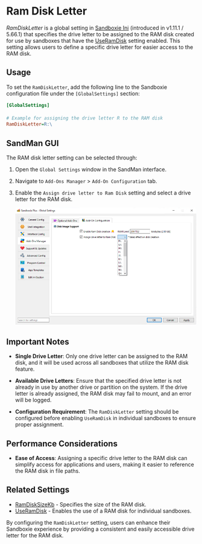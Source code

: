 # Ram Disk Letter

_RamDiskLetter_ is a global setting in [Sandboxie Ini](SandboxieIni.md) (introduced in v1.11.1 / 5.66.1) that specifies the drive letter to be assigned to the RAM disk created for use by sandboxes that have the [UseRamDisk](UseRamDisk.md) setting enabled. This setting allows users to define a specific drive letter for easier access to the RAM disk.

## Usage

To set the `RamDiskLetter`, add the following line to the Sandboxie configuration file under the `[GlobalSettings]` section:

```ini
[GlobalSettings]

# Example for assigning the drive letter R to the RAM disk
RamDiskLetter=R:\
```

## SandMan GUI

The RAM disk letter setting can be selected through:

1. Open the `Global Settings` window in the SandMan interface.
2. Navigate to `Add-Ons Manager` > `Add-On Configuration` tab.
3. Enable the `Assign drive letter to Ram Disk` setting and select a drive letter for the RAM disk.

    ![Ram Disk Letter](../Media/UseRamDisk3.png)

## Important Notes

- **Single Drive Letter**: Only one drive letter can be assigned to the RAM disk, and it will be used across all sandboxes that utilize the RAM disk feature.

- **Available Drive Letters**: Ensure that the specified drive letter is not already in use by another drive or partition on the system. If the drive letter is already assigned, the RAM disk may fail to mount, and an error will be logged.

- **Configuration Requirement**: The `RamDiskLetter` setting should be configured before enabling `UseRamDisk` in individual sandboxes to ensure proper assignment.

## Performance Considerations

- **Ease of Access**: Assigning a specific drive letter to the RAM disk can simplify access for applications and users, making it easier to reference the RAM disk in file paths.

## Related Settings

- [RamDiskSizeKb](RamDiskSizeKb.md) - Specifies the size of the RAM disk.
- [UseRamDisk](UseRamDisk.md) - Enables the use of a RAM disk for individual sandboxes.

By configuring the `RamDiskLetter` setting, users can enhance their Sandboxie experience by providing a consistent and easily accessible drive letter for the RAM disk.
